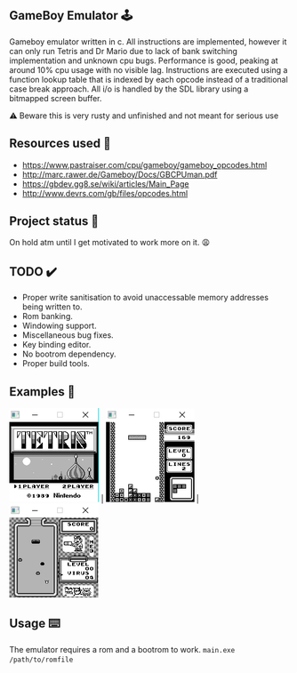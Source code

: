 ## GameBoy Emulator 🕹️
Gameboy emulator written in c. All instructions are implemented, however it can only run Tetris and Dr Mario due to lack of bank switching implementation and unknown cpu bugs. Performance is good, peaking at around 10% cpu usage with no visible lag. Instructions are executed using a function lookup table that is indexed by each opcode instead of a traditional case break approach. All i/o is handled by the SDL library using a bitmapped screen buffer.

 ⚠️  Beware this is very rusty and unfinished and not meant for serious use 

## Resources used 📝
- https://www.pastraiser.com/cpu/gameboy/gameboy_opcodes.html <br/> 
- http://marc.rawer.de/Gameboy/Docs/GBCPUman.pdf <br/>
- https://gbdev.gg8.se/wiki/articles/Main_Page <br/>
- http://www.devrs.com/gb/files/opcodes.html <br/>

## Project status 📅
On hold atm until I get motivated to work more on it. 😩

## TODO ✔️
- Proper write sanitisation to avoid unaccessable memory addresses being written to.
- Rom banking.
- Windowing support.
- Miscellaneous bug fixes.
- Key binding editor.
- No bootrom dependency.
- Proper build tools.

## Examples 👀
![](Images/1.png)  |  ![](Images/2.png) | ![](Images/3.png)

## Usage ⌨️
The emulator requires a rom and a bootrom to work.
```main.exe /path/to/romfile```




